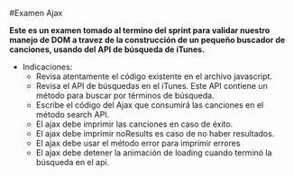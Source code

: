 #Examen Ajax

**Este es un examen tomado al termino del sprint para validar nuestro manejo de DOM a travez de la construcción de un pequeño buscador de canciones, usando del API de búsqueda de iTunes.**

* Indicaciones:
  + Revisa atentamente el código existente en el archivo javascript.
  + Revisa el API de búsquedas en el iTunes. Este API contiene un método para buscar por términos de búsqueda.
  + Escribe el código del Ajax que consumirá las canciones en el método search API.
  + El ajax debe imprimir las canciones en caso de éxito.
  + El ajax debe imprimir noResults es caso de no haber resultados.
  + El ajax debe usar el método error para imprimir errores
  + El ajax debe detener la animación de loading cuando terminó la búsqueda en el api.
